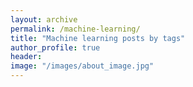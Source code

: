 ```yaml
---
layout: archive
permalink: /machine-learning/
title: "Machine learning posts by tags"
author_profile: true
header: 
image: "/images/about_image.jpg"
---
```


